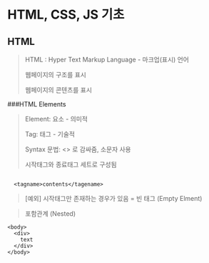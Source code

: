 # HTML, CSS, JS 기초

## HTML

> HTML :  Hyper Text Markup Language - 마크업(표시) 언어
> 
> 웹페이지의 구조를 표시
> 
> 웹페이지의 콘텐츠를 표시
> 


###HTML Elements

> Element: 요소 - 의미적
>
> Tag: 태그 - 기술적
>
> Syntax 문법: <> 로 감싸줌, 소문자 사용
> 
> 시작태그와 종료태그 세트로 구성됨
```

  <tagname>contents</tagename>
```

> [예외] 시작태그만 존재하는 경우가 있음 = 빈 태그 (Empty Elment)


> 포함관계 (Nested) 
```
<body> 
  <div>  
    text
  </div> 
</body>
```

